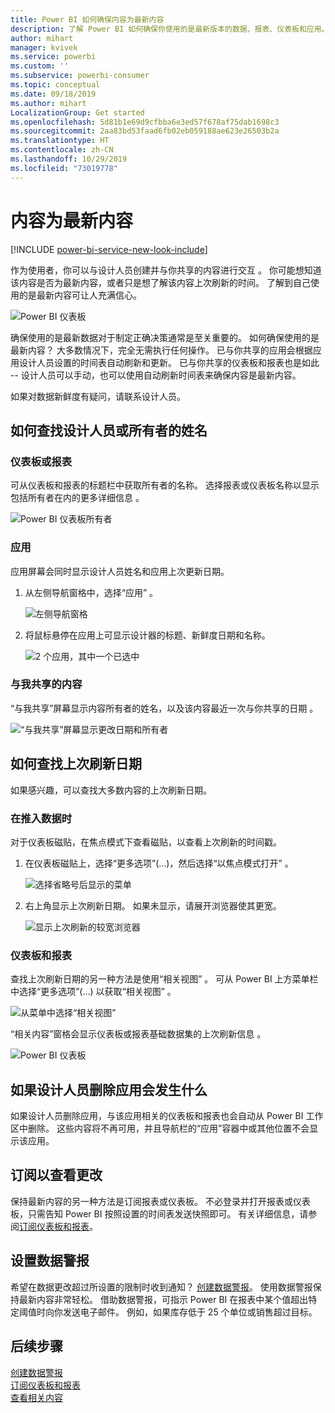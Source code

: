 ```yaml
---
title: Power BI 如何确保内容为最新内容
description: 了解 Power BI 如何确保你使用的是最新版本的数据、报表、仪表板和应用。
author: mihart
manager: kvivek
ms.service: powerbi
ms.custom: ''
ms.subservice: powerbi-consumer
ms.topic: conceptual
ms.date: 09/18/2019
ms.author: mihart
LocalizationGroup: Get started
ms.openlocfilehash: 5d81b1e69d9cfbba6e3ed57f678af75dab1698c3
ms.sourcegitcommit: 2aa83bd53faad6fb02eb059188ae623e26503b2a
ms.translationtype: HT
ms.contentlocale: zh-CN
ms.lasthandoff: 10/29/2019
ms.locfileid: "73019778"
---
```

# <a name="your-content-is-up-to-date"></a>内容为最新内容

[!INCLUDE [power-bi-service-new-look-include](../includes/power-bi-service-new-look-include.md)]

作为使用者，你可以与设计人员创建并与你共享的内容进行交互   。 你可能想知道该内容是否为最新内容，或者只是想了解该内容上次刷新的时间。 了解到自己使用的是最新内容可让人充满信心。  
 
![Power BI 仪表板](media/end-user-fresh/power-bi-dashboards.png)


确保使用的是最新数据对于制定正确决策通常是至关重要的。 如何确保使用的是最新内容？ 大多数情况下，完全无需执行任何操作。 已与你共享的应用会根据应用设计人员设置的时间表自动刷新和更新。 已与你共享的仪表板和报表也是如此 -- 设计人员可以手动，也可以使用自动刷新时间表来确保内容是最新内容。  

如果对数据新鲜度有疑问，请联系设计人员。

## <a name="how-to-locate-the-name-of-the-designer-or-owner"></a>如何查找设计人员或所有者的姓名

### <a name="dashboard-or-report"></a>仪表板或报表

可从仪表板和报表的标题栏中获取所有者的名称。 选择报表或仪表板名称以显示包括所有者在内的更多详细信息  。

![Power BI 仪表板所有者](media/end-user-fresh/power-bi-owner.png)


### <a name="apps"></a>应用

应用屏幕会同时显示设计人员姓名和应用上次更新日期。  

1. 从左侧导航窗格中，选择“应用”  。

    ![左侧导航窗格](media/end-user-fresh/power-bi-nav-app.png)



2. 将鼠标悬停在应用上可显示设计器的标题、新鲜度日期和名称。 

    ![2 个应用，其中一个已选中](media/end-user-fresh/power-bi-app.png)


### <a name="shared-with-me"></a>与我共享的内容
“与我共享”屏幕显示内容所有者的姓名，以及该内容最近一次与你共享的日期  。

![“与我共享”屏幕显示更改日期和所有者](media/end-user-fresh/power-bi-share.png) 


## <a name="how-to-look-up-the-last-refresh-date"></a>如何查找上次刷新日期
如果感兴趣，可以查找大多数内容的上次刷新日期。 

### <a name="dashboard-tiles"></a>在推入数据时
对于仪表板磁贴，在焦点模式下查看磁贴，以查看上次刷新的时间戳。

1. 在仪表板磁贴上，选择“更多选项”(…)，然后选择“以焦点模式打开”   。

    ![选择省略号后显示的菜单](media/end-user-fresh/power-bi-focus-mode.png)

2. 右上角显示上次刷新日期。 如果未显示，请展开浏览器使其更宽。 

    ![显示上次刷新的较宽浏览器](media/end-user-fresh/power-bi-last-refresh2.png)

### <a name="dashboards-and-reports"></a>仪表板和报表
查找上次刷新日期的另一种方法是使用“相关视图”  。  可从 Power BI 上方菜单栏中选择“更多选项”(…) 以获取“相关视图”   。

![从菜单中选择“相关视图”](media/end-user-fresh/power-bi-view-related-dropdown.png)

“相关内容”窗格会显示仪表板或报表基础数据集的上次刷新信息  。

![Power BI 仪表板](media/end-user-fresh/power-bi-refresh.png)

## <a name="what-happens-if-an-app-is-deleted-by-the-designer"></a>如果设计人员删除应用会发生什么

如果设计人员删除应用，与该应用相关的仪表板和报表也会自动从 Power BI 工作区中删除。 这些内容将不再可用，并且导航栏的“应用”容器中或其他位置不会显示该应用。


## <a name="subscribe-to-see-changes"></a>订阅以查看更改
保持最新内容的另一种方法是订阅报表或仪表板。 不必登录并打开报表或仪表板，只需告知 Power BI 按照设置的时间表发送快照即可。  有关详细信息，请参阅[订阅仪表板和报表](end-user-subscribe.md)。

## <a name="set-data-alerts"></a>设置数据警报
希望在数据更改超过所设置的限制时收到通知？ [创建数据警报](end-user-alerts.md)。  使用数据警报保持最新内容非常轻松。 借助数据警报，可指示 Power BI 在报表中某个值超出特定阈值时向你发送电子邮件。  例如，如果库存低于 25 个单位或销售超过目标。  

## <a name="next-steps"></a>后续步骤
[创建数据警报](end-user-alerts.md)    
[订阅仪表板和报表](end-user-subscribe.md)    
[查看相关内容](end-user-related.md)    

